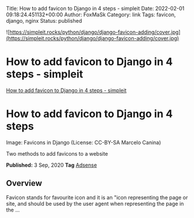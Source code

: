 Title: How to add favicon to Django in 4 steps - simpleit
Date: 2022-02-01 09:18:24.451132+00:00
Author: FoxMaSk 
Category: link
Tags: favicon, django, nginx
Status: published


![https://simpleit.rocks/python/django/django-favicon-adding/cover.jpg](https://simpleit.rocks/python/django/django-favicon-adding/cover.jpg)


# How to add favicon to Django in 4 steps - simpleit

[How to add favicon to Django in 4 steps - simpleit](https://simpleit.rocks/python/django/django-favicon-adding/)



How to add favicon to Django in 4 steps
=======================================

Image: Favicons in Django (License: CC-BY-SA Marcelo Canina)

Two methods to add favicons to a website

**Published:** 3 Sep, 2020 **Tag**
[Adsense](https://simpleit.rocks/tags/adsense/)

Overview
--------

Favicon stands for favourite icon and it is an &#34;icon representing the
page or site, and should be used by the user agent when representing the
page in the ...

